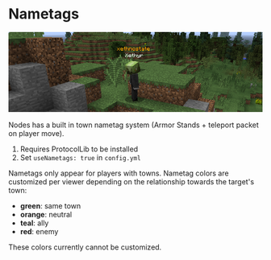 # Nametags

![Nametags](./images/nodes_nametags.png "Nodes Nametags")

Nodes has a built in town nametag system (Armor Stands + teleport packet on player move). 
1. Requires ProtocolLib to be installed
2. Set `useNametags: true` in `config.yml`

Nametags only appear for players with towns. Nametag colors are customized
per viewer depending on the relationship towards the target's town:
- **green**: same town
- **orange**: neutral
- **teal**: ally
- **red**: enemy

These colors currently cannot be customized.